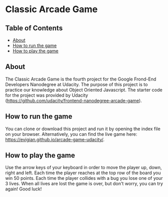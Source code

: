 # Classic Arcade Game

## Table of Contents

* [About](#about)
* [How to run the game](#how-to-run-the-game)
* [How to play the game](#how-to-play-the-game)

## About

The Classic Arcade Game is the fourth project for the Google Frond-End Developers Nanodegree at Udacity. The purpose of this project is to practice our knowledge about Object Oriented Javascript. The starter code for the project was provided by Udacity (https://github.com/udacity/frontend-nanodegree-arcade-game).

## How to run the game

You can clone or download this project and run it by opening the index file on your browser. Alternatively, you can find the live game here: https://evigian.github.io/arcade-game-udacity/.


## How to play the game

Use the arrow keys of your keyboard in order to move the player up, down, right and left. Each time the player reaches at the top row of the board you win 50 points. Each time the player collides with a bug you lose one of your 3 lives. When all lives are lost the game is over, but don't worry, you can try again! Good luck!
